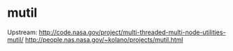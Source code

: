 mutil
=====


Upstream:
http://code.nasa.gov/project/multi-threaded-multi-node-utilities-mutil/
http://people.nas.nasa.gov/~kolano/projects/mutil.html

